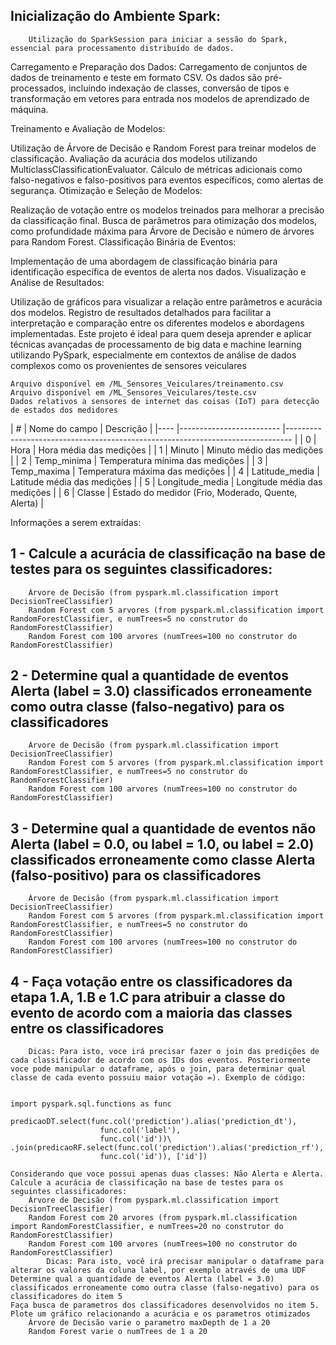 
## Inicialização do Ambiente Spark: 
        Utilização do SparkSession para iniciar a sessão do Spark, essencial para processamento distribuído de dados.

Carregamento e Preparação dos Dados: Carregamento de conjuntos de dados de treinamento e teste em formato CSV. Os dados são pré-processados, incluindo indexação de classes, conversão de tipos e transformação em vetores para entrada nos modelos de aprendizado de máquina.

Treinamento e Avaliação de Modelos:

Utilização de Árvore de Decisão e Random Forest para treinar modelos de classificação.
Avaliação da acurácia dos modelos utilizando MulticlassClassificationEvaluator.
Cálculo de métricas adicionais como falso-negativos e falso-positivos para eventos específicos, como alertas de segurança.
Otimização e Seleção de Modelos:

Realização de votação entre os modelos treinados para melhorar a precisão da classificação final.
Busca de parâmetros para otimização dos modelos, como profundidade máxima para Árvore de Decisão e número de árvores para Random Forest.
Classificação Binária de Eventos:

Implementação de uma abordagem de classificação binária para identificação específica de eventos de alerta nos dados.
Visualização e Análise de Resultados:

Utilização de gráficos para visualizar a relação entre parâmetros e acurácia dos modelos.
Registro de resultados detalhados para facilitar a interpretação e comparação entre os diferentes modelos e abordagens implementadas.
Este projeto é ideal para quem deseja aprender e aplicar técnicas avançadas de processamento de big data e machine learning utilizando PySpark, especialmente em contextos de análise de dados complexos como os provenientes de sensores veiculares

    Arquivo disponível em /ML_Sensores_Veiculares/treinamento.csv
    Arquivo disponível em /ML_Sensores_Veiculares/teste.csv
    Dados relativos a sensores de internet das coisas (IoT) para detecção de estados dos medidores

| # | Nome do campo | Descrição | |---- |------------------------- |------------------------------------------------------------------------------- | | 0 | Hora | Hora média das medições | | 1 | Minuto | Minuto médio das medições | | 2 | Temp_minima | Temperatura mínima das medições | | 3 | Temp_maxima | Temperatura máxima das medições | | 4 | Latitude_media | Latitude média das medições | | 5 | Longitude_media | Longitude média das medições | | 6 | Classe | Estado do medidor (Frio, Moderado, Quente, Alerta) |

Informações a serem extraídas:

## 1 - Calcule a acurácia de classificação na base de testes para os seguintes classificadores:
        Árvore de Decisão (from pyspark.ml.classification import DecisionTreeClassifier)
        Random Forest com 5 arvores (from pyspark.ml.classification import RandomForestClassifier, e numTrees=5 no construtor do RandomForestClassifier)
        Random Forest com 100 arvores (numTrees=100 no construtor do RandomForestClassifier)
## 2 - Determine qual a quantidade de eventos Alerta (label = 3.0) classificados erroneamente como outra classe (falso-negativo) para os classificadores
        Árvore de Decisão (from pyspark.ml.classification import DecisionTreeClassifier)
        Random Forest com 5 arvores (from pyspark.ml.classification import RandomForestClassifier, e numTrees=5 no construtor do RandomForestClassifier)
        Random Forest com 100 arvores (numTrees=100 no construtor do RandomForestClassifier)
## 3 -  Determine qual a quantidade de eventos não Alerta (label = 0.0, ou label = 1.0, ou label = 2.0) classificados erroneamente como classe Alerta (falso-positivo) para os classificadores
        Árvore de Decisão (from pyspark.ml.classification import DecisionTreeClassifier)
        Random Forest com 5 arvores (from pyspark.ml.classification import RandomForestClassifier, e numTrees=5 no construtor do RandomForestClassifier)
        Random Forest com 100 arvores (numTrees=100 no construtor do RandomForestClassifier)
## 4 - Faça votação entre os classificadores da etapa 1.A, 1.B e 1.C para atribuir a classe do evento de acordo com a maioria das classes entre os classificadores
        Dicas: Para isto, voce irá precisar fazer o join das predições de cada classificador de acordo com os IDs dos eventos. Posteriormente voce pode manipular o dataframe, após o join, para determinar qual classe de cada evento possuiu maior votação =). Exemplo de código:


    import pyspark.sql.functions as func
    
    predicaoDT.select(func.col('prediction').alias('prediction_dt'),
                        func.col('label'),
                        func.col('id'))\
    .join(predicaoRF.select(func.col('prediction').alias('prediction_rf'),
                        func.col('id')), ['id'])

    Considerando que voce possui apenas duas classes: Não Alerta e Alerta. Calcule a acurácia de classificação na base de testes para os seguintes classificadores:
        Árvore de Decisão (from pyspark.ml.classification import DecisionTreeClassifier)
        Random Forest com 20 arvores (from pyspark.ml.classification import RandomForestClassifier, e numTrees=20 no construtor do RandomForestClassifier)
        Random Forest com 100 arvores (numTrees=100 no construtor do RandomForestClassifier)
            Dicas: Para isto, você irá precisar manipular o dataframe para alterar os valores da coluna label, por exemplo através de uma UDF
    Determine qual a quantidade de eventos Alerta (label = 3.0) classificados erroneamente como outra classe (falso-negativo) para os classificadores do item 5
    Faça busca de parametros dos classificadores desenvolvidos no item 5. Plote um gráfico relacionando a acurácia e os parametros otimizados
        Árvore de Decisão varie o parametro maxDepth de 1 a 20
        Random Forest varie o numTrees de 1 a 20

